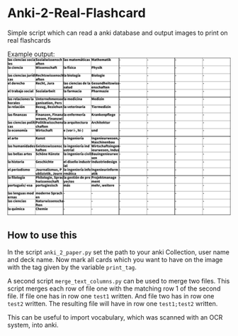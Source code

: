 # Anki-2-Real-Flashcard

Simple script which can read a anki database and output images to print on real flashcards

Example output:
![example output](out0.png)

## How to use this

In the script `anki_2_paper.py` set the path to your anki Collection, user name and deck name.
Now mark all cards which you want to have on the image with the tag given by the variable `print_tag`.

A second script `merge_text_columns.py` can be used to merge two files.
This script merges each row of file one with the matching row 1 of the second file.
If file one has in row one `test1` written.
And file two has in row one `test2` written.
The resulting file will have in row one `test1;test2` written.

This can be useful to import vocabulary, which was scanned with an OCR system, into anki.
